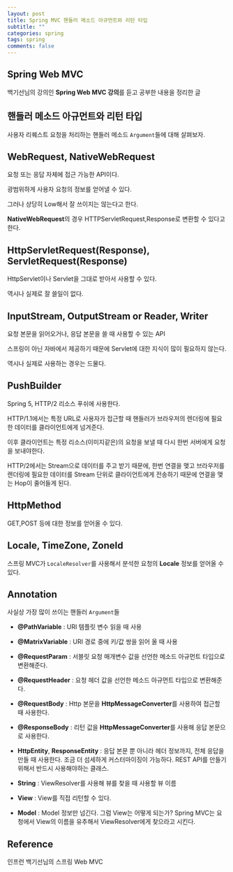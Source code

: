 ```yaml
---
layout: post
title: Spring MVC 핸들러 메소드 아규먼트와 리턴 타입
subtitle: ""
categories: spring
tags: spring
comments: false
---
```


## Spring Web MVC

백기선님의 강의인 **Spring Web MVC 강의**를 듣고 공부한 내용을 정리한 글

## 핸들러 메소드 아규먼트와 리턴 타입

사용자 리퀘스트 요청을 처리하는 핸들러 메소드 `Argument`들에 대해 살펴보자.

## WebRequest, NativeWebRequest

요청 또는 응답 자체에 접근 가능한 API이다.

광범위하게 사용자 요청의 정보를 얻어낼 수 있다.

그러나 상당히 Low해서 잘 쓰이지는 않는다고 한다.

**NativeWebRequest**의 경우 HTTPServletRequest,Response로 변환할 수 있다고 한다.

## HttpServletRequest(Response), ServletRequest(Response)

HttpServlet이나 Servlet을 그대로 받아서 사용할 수 있다.

역시나 실제로 잘 쓸일이 없다.

## InputStream, OutputStream or Reader, Writer

요청 본문을 읽어오거나, 응답 본문을 쓸 때 사용할 수 있는 API

스프링이 아닌 자바에서 제공하기 때문에 Servlet에 대한 지식이 많이 필요하지 않는다.

역시나 실제로 사용하는 경우는 드물다.

## PushBuilder

Spring 5, HTTP/2 리소스 푸쉬에 사용한다.

HTTP/1.1에서는 특정 URL로 사용자가 접근할 때 핸들러가 브라우저의 렌더링에 필요한 데이터를 클라이언트에게 넘겨준다.

이후 클라이언트는 특정 리소스(이미지같은)의 요청을 보낼 때 다시 한번 서버에게 요청을 보내야한다.

HTTP/2에서는 Stream으로 데이터를 주고 받기 때문에, 한번 연결을 맺고 브라우저를 렌더링에 필요한 데이터를 Stream 단위로 클라이언트에게 전송하기 때문에 연결을 맺는 Hop이 줄어들게 된다.

## HttpMethod

GET,POST 등에 대한 정보를 얻어올 수 있다.

## Locale, TimeZone, ZoneId

스프링 MVC가 `LocaleResolver`를 사용해서 분석한 요청의 **Locale** 정보를 얻어올 수 있다.

## Annotation

사실상 가장 많이 쓰이는 핸들러 `Argument`들

- **@PathVariable** : URI 템플릿 변수 읽을 때 사용

- **@MatrixVariable** : URI 경로 중에 키/값 쌍을 읽어 올 때 사용

- **@RequestParam** : 서블릿 요청 매개변수 값을 선언한 메소드 아규먼트 타입으로 변환해준다.

- **@RequestHeader** : 요청 헤더 값을 선언한 메소드 아규먼트 타입으로 변환해준다.

- **@RequestBody** : Http 본문을 **HttpMessageConverter**를 사용하여 접근할 때 사용한다.

- **@ResponseBody** : 리턴 값을 **HttpMessageConverter**를 사용해 응답 본문으로 사용한다.

- **HttpEntity**, **ResponseEntity** : 응답 본문 뿐 아니라 헤더 정보까지, 전체 응답을 만들 때 사용한다. 조금 더 섬세하게 커스터마이징이 가능하다. REST API를 만들기 위해서 반드시 사용해야하는 클래스.

- **String** : ViewResolver를 사용해 뷰를 찾을 때 사용할 뷰 이름

- **View** : View를 직접 리턴할 수 있다.

- **Model** : Model 정보만 넘긴다. 그럼 View는 어떻게 되는가? Spring MVC는 요청에서 View의 이름을 유추해서 ViewResolver에게 찾으라고 시킨다.

## Reference

인프런 백기선님의 스프링 Web MVC

